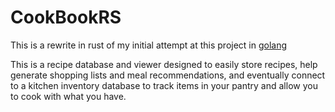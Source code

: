 # CookBookRS

This is a rewrite in rust of my initial attempt at this project in
[golang](https://github.com/sww1235/CookBook)

This is a recipe database and viewer designed to easily store recipes, help
generate shopping lists and meal recommendations, and eventually connect to a
kitchen inventory database to track items in your pantry and allow you to cook
with what you have.
